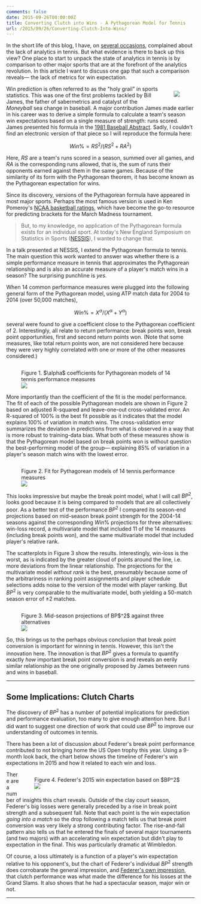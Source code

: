 ```yaml
---
comments: false
date: 2015-09-26T00:00:00Z
title: Converting Clutch into Wins - A Pythagorean Model for Tennis
url: /2015/09/26/Converting-Clutch-Into-Wins/
---
```


In the short life of this blog, I have, on [several occasions](http://on-the-t.com/2015/09/19/Charting-Match-Charting/), complained about the lack of analytics in tennis. But what evidence is there to back up this view? One place to start to unpack the state of analytics in tennis is by comparison to other major sports that are at the forefront of the analytics revolution. In this article I want to discuss one gap that such a comparison reveals&mdash; the lack of metrics for win expectation.


<figure style="float:right;">
  <img src="/assets/bill_james_pythag.png"/>
</figure>

Win prediction is often referred to as the "holy grail" in sports statistics. This was one of the first problems tackled by Bill James, the father of sabermetrics and catalyst of the _Moneyball_ sea change in baseball. A major contribution James made earlier in his career was to derive a simple formula to calculate a team's season win expectations based on a single measure of strength: runs scored. James presented his formula in the [1981 Baseball Abstract](http://baseballanalysts.com/archives/2004/08/abstracts_from_16.php). Sadly, I couldn't find an electronic version of that piece so I will reproduce the formula here:

$$
Win\% = RS^2/(RS^2 + RA^2)
$$

Here, $RS$ are a team's runs scored in a season, summed over all games, and $RA$ is the corresponding runs allowed, that is, the sum of runs their opponents earned against them in the same games. Because of the similarity of its form with the Pythagorean theorem, it has become known as the Pythagorean expectation for wins.

Since its discovery, versions of the Pythagorean formula have appeared in most major sports. Perhaps the most famous version is used in Ken Pomeroy's [NCAA basketball ratings](https://en.wikipedia.org/wiki/Pomeroy_College_Basketball_Ratings), which have become the go-to resource for predicting brackets for the March Madness tournament. 

> But, to my knowledge, no application of the Pythagorean formula exists for an individual sport. At today's New England Symposium on Statistics in Sports ([NESSIS](http://www.nessis.org/)), I wanted to change that. 

In a talk presented at NESSIS, I extend the Pythagorean formula to tennis. The main question this work wanted to answer was whether there is a simple performance measure in tennis that approximates the Pythagorean relationship and is also an accurate measure of a player's match wins in a season? The surprising punchline is _yes_. 

When 14 common performance measures were plugged into the following general form of the Pythagorean model, using ATP match data for 2004  to 2014 (over 50,000 matches),

$$
Win\% = X^\alpha/(X^\alpha + Y^\alpha)
$$

several were found to give a coefficient close to the Pythagorean coefficient of 2. Interestingly, all relate to return performance: break points won, break point opportunities, first and second return points won. (Note that some measures, like total return points won, are not considered here because they were very highly correlated with one or more of the other measures considered.)

<figure style="float:left;">
  <figcaption>Figure 1. $\alpha$ coefficients for Pythagorean models of 14 tennis performance measures</figcaption>
  <img src="/assets/exponent.png"/>
</figure>


More importantly than the coefficient of the fit is the model performance. The fit of each of the possible Pythagorean models are shown in Figure 2 based on adjusted R-squared and leave-one-out cross-validated error. An R-squared of 100% is the best fit possible as it indicates that the model explains 100% of variation in match wins. The cross-validation error summarizes the deviation in predictions from what is observed in a way that is more robust to training-data bias. What both of these measures show is that the Pythagorean model based on break points won is without question the best-performing model of the group&mdash; explaining 85% of variation in a player's season match wins with the lowest error. 

<figure style="float:right;">
  <figcaption>Figure 2. Fit for Pythagorean models of 14 tennis performance measures</figcaption>
  <img src="/assets/bestfit.png"/>
</figure>


This looks impressive but maybe the break point model, what I will call $BP^2$, looks good because it is being compared to models that are all collectively poor. As a better test of the performance $BP^2$ I compared its season-end projections based on mid-season break point strength for the 2004-14 seasons against the corresponding $Win\%$ projections for three alternatives: win-loss record, a multivariate model that included 11 of the 14 measures (including break points won), and the same multivariate model that included player's relative rank. 

The scatterplots in Figure 3 show the results. Interestingly, win-loss is the worst, as is indicated by the greater cloud of points around the line, i.e. more deviations from the linear relationship. The projections for the multivariate model _without rank_ is the best, presumably because some of the arbitrariness in ranking point assignments and player schedule selections adds noise to the version of the model with player ranking. But $BP^2$ is very comparable to the multivariate model, both yielding a 50-match season error of $\pm$2 matches. 

<figure style="float:right;">
  <figcaption>Figure 3. Mid-season projections of BP$^2$ against three alternatives</figcaption>
  <img src="/assets/tripanel_bp2_performance.png"/>
</figure>


So, this brings us to the perhaps obvious conclusion that break point conversion is important for winning in tennis. However, this isn't the innovation here. The innovation is that $BP^2$ gives a formula to quantify exactly _how_ important break point conversion is and reveals an eerily similar relationship as the one originally proposed by James between runs and wins in baseball.

---

## Some Implications: Clutch Charts

The discovery of $BP^2$ has a number of potential implications for prediction and performance evaluation, too many to give enough attention here. But I did want to suggest one direction of work that could use $BP^2$ to improve our understanding of outcomes in tennis. 

There has been a lot of discussion about Federer's break point performance contributed to not bringing home the US Open trophy this year. Using a 9-month look back, the chart below shows the timeline of Federer's win expectations in 2015 and how it related to each win and loss. 


<figure style="float:right;">
  <figcaption>Figure 4. Federer's 2015 win expectation based on $BP^2$</figcaption>
  <img src="/assets/federer.png"/>
</figure>

There are a number of insights this chart reveals. Outside of the clay court season, Federer's big losses were generally preceded by a rise in break point strength and a subsequent fall. Note that each point is the win expectation _going into a match_ so the drop following a match tells us that break point conversion was very likely a strong contributing factor. The rise-and-fall pattern also tells us that he entered the finals of several major tournaments (and two majors) with an accelerating win expectation but didn't play to expectation in the final. This was particularly dramatic at Wimbledon. 

Of course, a loss ultimately is a function of a player's win expectation relative to his opponent's, but the chart of Federer's individual $BP^2$ strength does corrobarate the general impression, and [Federer's own impression](http://www.atpworldtour.com/en/news/us-open-2015-final-how-the-match-was-won-djokovic-federer), that clutch performance was what made the difference for his losses at the Grand Slams. It also shows that he had a spectacular season, major win or not. 

---


